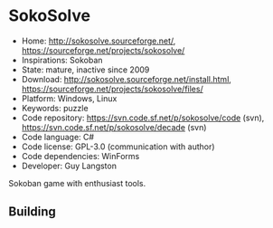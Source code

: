 # SokoSolve

- Home: http://sokosolve.sourceforge.net/, https://sourceforge.net/projects/sokosolve/
- Inspirations: Sokoban
- State: mature, inactive since 2009
- Download: http://sokosolve.sourceforge.net/install.html, https://sourceforge.net/projects/sokosolve/files/
- Platform: Windows, Linux
- Keywords: puzzle
- Code repository: https://svn.code.sf.net/p/sokosolve/code (svn), https://svn.code.sf.net/p/sokosolve/decade (svn)
- Code language: C#
- Code license: GPL-3.0 (communication with author)
- Code dependencies: WinForms
- Developer: Guy Langston

Sokoban game with enthusiast tools.

## Building
